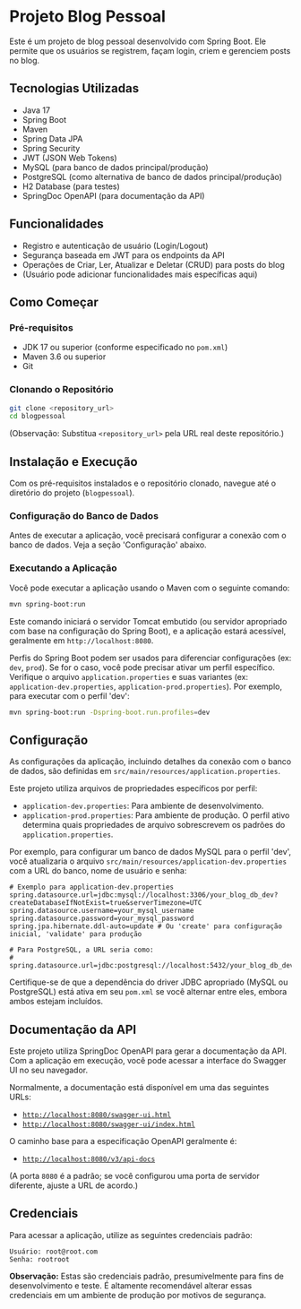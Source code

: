 # Projeto Blog Pessoal
Este é um projeto de blog pessoal desenvolvido com Spring Boot. Ele permite que os usuários se registrem, façam login, criem e gerenciem posts no blog.

## Tecnologias Utilizadas
- Java 17
- Spring Boot
- Maven
- Spring Data JPA
- Spring Security
- JWT (JSON Web Tokens)
- MySQL (para banco de dados principal/produção)
- PostgreSQL (como alternativa de banco de dados principal/produção)
- H2 Database (para testes)
- SpringDoc OpenAPI (para documentação da API)

## Funcionalidades
- Registro e autenticação de usuário (Login/Logout)
- Segurança baseada em JWT para os endpoints da API
- Operações de Criar, Ler, Atualizar e Deletar (CRUD) para posts do blog
- (Usuário pode adicionar funcionalidades mais específicas aqui)

## Como Começar

### Pré-requisitos
- JDK 17 ou superior (conforme especificado no `pom.xml`)
- Maven 3.6 ou superior
- Git

### Clonando o Repositório
```bash
git clone <repository_url>
cd blogpessoal
```
(Observação: Substitua `<repository_url>` pela URL real deste repositório.)

## Instalação e Execução
Com os pré-requisitos instalados e o repositório clonado, navegue até o diretório do projeto (`blogpessoal`).

### Configuração do Banco de Dados
Antes de executar a aplicação, você precisará configurar a conexão com o banco de dados. Veja a seção 'Configuração' abaixo.

### Executando a Aplicação
Você pode executar a aplicação usando o Maven com o seguinte comando:
```bash
mvn spring-boot:run
```
Este comando iniciará o servidor Tomcat embutido (ou servidor apropriado com base na configuração do Spring Boot), e a aplicação estará acessível, geralmente em `http://localhost:8080`.

Perfis do Spring Boot podem ser usados para diferenciar configurações (ex: `dev`, `prod`). Se for o caso, você pode precisar ativar um perfil específico. Verifique o arquivo `application.properties` e suas variantes (ex: `application-dev.properties`, `application-prod.properties`). Por exemplo, para executar com o perfil 'dev':
```bash
mvn spring-boot:run -Dspring-boot.run.profiles=dev
```

## Configuração
As configurações da aplicação, incluindo detalhes da conexão com o banco de dados, são definidas em `src/main/resources/application.properties`.

Este projeto utiliza arquivos de propriedades específicos por perfil:
- `application-dev.properties`: Para ambiente de desenvolvimento.
- `application-prod.properties`: Para ambiente de produção.
O perfil ativo determina quais propriedades de arquivo sobrescrevem os padrões do `application.properties`.

Por exemplo, para configurar um banco de dados MySQL para o perfil 'dev', você atualizaria o arquivo `src/main/resources/application-dev.properties` com a URL do banco, nome de usuário e senha:
```properties
# Exemplo para application-dev.properties
spring.datasource.url=jdbc:mysql://localhost:3306/your_blog_db_dev?createDatabaseIfNotExist=true&serverTimezone=UTC
spring.datasource.username=your_mysql_username
spring.datasource.password=your_mysql_password
spring.jpa.hibernate.ddl-auto=update # Ou 'create' para configuração inicial, 'validate' para produção

# Para PostgreSQL, a URL seria como:
# spring.datasource.url=jdbc:postgresql://localhost:5432/your_blog_db_dev
```
Certifique-se de que a dependência do driver JDBC apropriado (MySQL ou PostgreSQL) está ativa em seu `pom.xml` se você alternar entre eles, embora ambos estejam incluídos.

## Documentação da API
Este projeto utiliza SpringDoc OpenAPI para gerar a documentação da API. Com a aplicação em execução, você pode acessar a interface do Swagger UI no seu navegador.

Normalmente, a documentação está disponível em uma das seguintes URLs:
 - [`http://localhost:8080/swagger-ui.html`](http://localhost:8080/swagger-ui.html)
 - [`http://localhost:8080/swagger-ui/index.html`](http://localhost:8080/swagger-ui/index.html)

O caminho base para a especificação OpenAPI geralmente é:
 - [`http://localhost:8080/v3/api-docs`](http://localhost:8080/v3/api-docs)

(A porta `8080` é a padrão; se você configurou uma porta de servidor diferente, ajuste a URL de acordo.)

## Credenciais
Para acessar a aplicação, utilize as seguintes credenciais padrão:
```
Usuário: root@root.com
Senha: rootroot
```
**Observação:** Estas são credenciais padrão, presumivelmente para fins de desenvolvimento e teste. É altamente recomendável alterar essas credenciais em um ambiente de produção por motivos de segurança.
